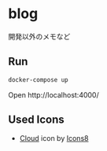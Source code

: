 # blog
開発以外のメモなど

## Run

```bash
docker-compose up
```

Open http://localhost:4000/

## Used Icons

- <a target="_blank" href="https://icons8.com/icon/TBNNeMHyCBKn/cloud">Cloud</a> icon by <a target="_blank" href="https://icons8.com">Icons8</a>
